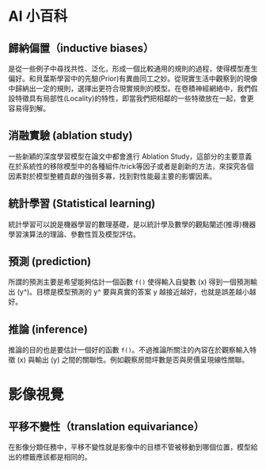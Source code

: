 # AI 小百科

## 歸納偏置（inductive biases）
是從一些例子中尋找共性、泛化，形成一個比較通用的規則的過程，使得模型產生偏好。和貝葉斯學習中的先驗(Prior)有異曲同工之妙。從現實生活中觀察到的現像中歸納出一定的規則，選擇出更符合現實規則的模型。在卷積神經網絡中，我們假設特徵具有局部性(Locality)的特性，即當我們把相鄰的一些特徵放在一起，會更容易得到解。

## 消融實驗 (ablation study)
一些新穎的深度學習模型在論文中都會進行 Ablation Study，這部分的主要意義在於系統性的移除模型中的各種組件/trick等因子或者是創新的方法，來探究各個因素對於模型整體貢獻的強弱多寡，找到對性能最主要的影響因素。

## 統計學習 (Statistical learning)
統計學習可以說是機器學習的數理基礎，是以統計學及數學的觀點闡述(推導)機器學習演算法的理論、參數性質及模型評估。

## 預測 (prediction)
所謂的預測主要是希望能夠估計一個函數 `f()` 使得輸入自變數 (x) 得到一個預測輸出 (y^)。目標是模型預測的 y^ 要與真實的答案 y 越接近越好，也就是誤差越小越好。

## 推論 (inference)
推論的目的也是要估計一個好的函數 `f()`。不過推論所關注的內容在於觀察輸入特徵 (x) 與輸出 (y) 之間的關聯性。例如觀察房間坪數是否與房價呈現線性關聯。

# 影像視覺
## 平移不變性（translation equivariance）
在影像分類任務中，平移不變性就是影像中的目標不管被移動到哪個位置，模型給出的標籤應該都是相同的。

